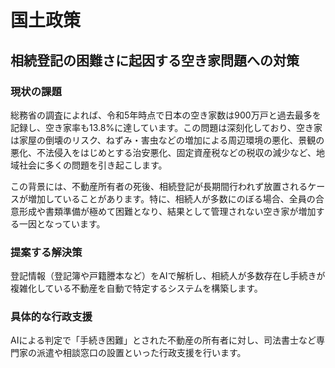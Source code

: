 
# 国土政策

## 相続登記の困難さに起因する空き家問題への対策

### 現状の課題
総務省の調査によれば、令和5年時点で日本の空き家数は900万戸と過去最多を記録し、空き家率も13.8%に達しています。この問題は深刻化しており、空き家は家屋の倒壊のリスク、ねずみ・害虫などの増加による周辺環境の悪化、景観の悪化、不法侵入をはじめとする治安悪化、固定資産税などの税収の減少など、地域社会に多くの問題を引き起こします。

この背景には、不動産所有者の死後、相続登記が長期間行われず放置されるケースが増加していることがあります。特に、相続人が多数にのぼる場合、全員の合意形成や書類準備が極めて困難となり、結果として管理されない空き家が増加する一因となっています。

### 提案する解決策
登記情報（登記簿や戸籍謄本など）をAIで解析し、相続人が多数存在し手続きが複雑化している不動産を自動で特定するシステムを構築します。

### 具体的な行政支援
AIによる判定で「手続き困難」とされた不動産の所有者に対し、司法書士など専門家の派遣や相談窓口の設置といった行政支援を行います。
